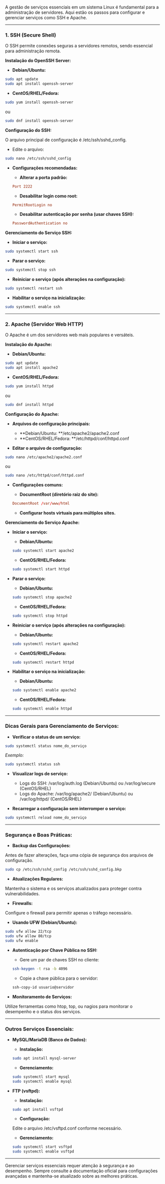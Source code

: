 A gestão de serviços essenciais em um sistema Linux é fundamental para a administração de servidores. Aqui estão os passos para configurar e gerenciar serviços como SSH e Apache.

---

### 1\. SSH (Secure Shell)

O SSH permite conexões seguras a servidores remotos, sendo essencial para administração remota.

**Instalação do OpenSSH Server:**

- **Debian/Ubuntu:**

```bash
sudo apt update
sudo apt install openssh-server
```

- **CentOS/RHEL/Fedora:**

```bash
sudo yum install openssh-server
```

ou

```bash
sudo dnf install openssh-server
```


**Configuração do SSH:**

O arquivo principal de configuração é /etc/ssh/sshd\_config.

- Edite o arquivo:

```bash
sudo nano /etc/ssh/sshd_config
```

- **Configurações recomendadas:**
  - **Alterar a porta padrão:**

  ```conf
  Port 2222
  ```

  - **Desabilitar login como root:**

  ```conf
  PermitRootLogin no
  ```

  - **Desabilitar autenticação por senha (usar chaves SSH):**

  ```conf
  PasswordAuthentication no
  ```



**Gerenciamento do Serviço SSH:**

- **Iniciar o serviço:**

```bash
sudo systemctl start ssh
```

- **Parar o serviço:**

```bash
sudo systemctl stop ssh
```

- **Reiniciar o serviço (após alterações na configuração):**

```bash
sudo systemctl restart ssh
```

- **Habilitar o serviço na inicialização:**

```bash
sudo systemctl enable ssh
```


---

### 2\. Apache (Servidor Web HTTP)

O Apache é um dos servidores web mais populares e versáteis.

**Instalação do Apache:**

- **Debian/Ubuntu:**

```bash
sudo apt update
sudo apt install apache2
```

- **CentOS/RHEL/Fedora:**

```bash
sudo yum install httpd
```

ou

```bash
sudo dnf install httpd
```


**Configuração do Apache:**

- **Arquivos de configuração principais:**
  - **Debian/Ubuntu: **/etc/apache2/apache2.conf
  - **CentOS/RHEL/Fedora: **/etc/httpd/conf/httpd.conf

- **Editar o arquivo de configuração:**

```bash
sudo nano /etc/apache2/apache2.conf
```

ou

```bash
sudo nano /etc/httpd/conf/httpd.conf
```

- **Configurações comuns:**
  - **DocumentRoot (diretório raiz do site):**

  ```conf
  DocumentRoot /var/www/html
  ```

  - **Configurar hosts virtuais para múltiplos sites.**


**Gerenciamento do Serviço Apache:**

- **Iniciar o serviço:**
  - **Debian/Ubuntu:**

  ```bash
  sudo systemctl start apache2
  ```

  - **CentOS/RHEL/Fedora:**

  ```bash
  sudo systemctl start httpd
  ```


- **Parar o serviço:**
  - **Debian/Ubuntu:**

  ```bash
  sudo systemctl stop apache2
  ```

  - **CentOS/RHEL/Fedora:**

  ```bash
  sudo systemctl stop httpd
  ```


- **Reiniciar o serviço (após alterações na configuração):**
  - **Debian/Ubuntu:**

  ```bash
  sudo systemctl restart apache2
  ```

  - **CentOS/RHEL/Fedora:**

  ```bash
  sudo systemctl restart httpd
  ```


- **Habilitar o serviço na inicialização:**
  - **Debian/Ubuntu:**

  ```bash
  sudo systemctl enable apache2
  ```

  - **CentOS/RHEL/Fedora:**

  ```bash
  sudo systemctl enable httpd
  ```



---

### Dicas Gerais para Gerenciamento de Serviços:

- **Verificar o status de um serviço:**

```bash
sudo systemctl status nome_do_serviço
```

*Exemplo:*

```bash
sudo systemctl status ssh
```

- **Visualizar logs de serviço:**
  - Logs do SSH: /var/log/auth.log (Debian/Ubuntu) ou /var/log/secure (CentOS/RHEL)
  - Logs do Apache: /var/log/apache2/ (Debian/Ubuntu) ou /var/log/httpd/ (CentOS/RHEL)

- **Recarregar a configuração sem interromper o serviço:**

```bash
sudo systemctl reload nome_do_serviço
```


---

### Segurança e Boas Práticas:

- **Backup das Configurações:**

Antes de fazer alterações, faça uma cópia de segurança dos arquivos de configuração.

```bash
sudo cp /etc/ssh/sshd_config /etc/ssh/sshd_config.bkp
```

- **Atualizações Regulares:**

Mantenha o sistema e os serviços atualizados para proteger contra vulnerabilidades.

- **Firewalls:**

Configure o firewall para permitir apenas o tráfego necessário.

- **Usando UFW (Debian/Ubuntu):**

```bash
sudo ufw allow 22/tcp
sudo ufw allow 80/tcp
sudo ufw enable
```


- **Autenticação por Chave Pública no SSH:**
  - Gere um par de chaves SSH no cliente:

  ```bash
  ssh-keygen -t rsa -b 4096
  ```

  - Copie a chave pública para o servidor:

  ```bash
  ssh-copy-id usuario@servidor
  ```


- **Monitoramento de Serviços:**

Utilize ferramentas como htop, top, ou nagios para monitorar o desempenho e o status dos serviços.


---

### Outros Serviços Essenciais:

- **MySQL/MariaDB (Banco de Dados):**
  - **Instalação:**

  ```bash
  sudo apt install mysql-server
  ```

  - **Gerenciamento:**

  ```bash
  sudo systemctl start mysql
  sudo systemctl enable mysql
  ```


- **FTP (vsftpd):**
  - **Instalação:**

  ```bash
  sudo apt install vsftpd
  ```

  - **Configuração:**

  Edite o arquivo /etc/vsftpd.conf conforme necessário.

  - **Gerenciamento:**

  ```bash
  sudo systemctl start vsftpd
  sudo systemctl enable vsftpd
  ```



---

Gerenciar serviços essenciais requer atenção à segurança e ao desempenho. Sempre consulte a documentação oficial para configurações avançadas e mantenha-se atualizado sobre as melhores práticas.

